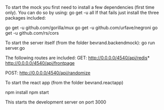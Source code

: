 To start the mock you first need to install a few dependencies (first time only).
You can do so by using: go get -u all
If that fails just install the three packages included:

go get -u github.com/gorilla/mux
go get -u github.com/urfave/negroni
go get -u github.com/rs/cors

To start the server itself (from the folder bevrand.backendmock):
go run server.go

The following routes are included:
GET:
http://0.0.0.0/4540/api/redis*
http://0.0.0.0/4540/api/frontpage

POST:
http://0.0.0.0/4540/api/randomize

To start the react app (from the folder bevrand.reactapp)

npm install
npm start

This starts the development server on port 3000